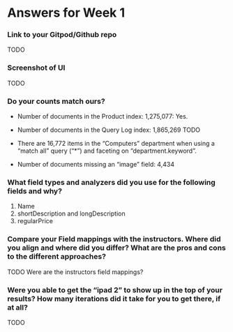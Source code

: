 # Answers for Week 1

### Link to your Gitpod/Github repo 

TODO 

### Screenshot of UI

TODO

### Do your counts match ours?

- Number of documents in the Product index: 1,275,077: Yes.

- Number of documents in the Query Log index: 1,865,269 TODO

- There are 16,772 items in the “Computers” department when using a “match all” query (“*”) and faceting on “department.keyword”.

- Number of documents missing an “image” field: 4,434


### What field types and analyzers did you use for the following fields and why?

1. Name
2. shortDescription and longDescription
3. regularPrice


### Compare your Field mappings with the instructors. Where did you align and where did you differ? What are the pros and cons to the different approaches?

TODO Were are the instructors field mappings?

### Were you able to get the “ipad 2” to show up in the top of your results? How many iterations did it take for you to get there, if at all?

TODO